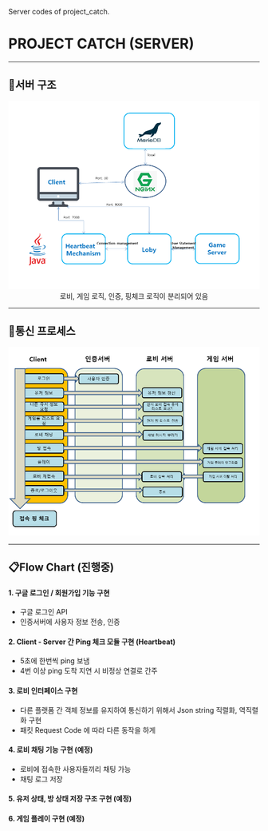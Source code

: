 Server codes of project_catch.

# PROJECT CATCH (SERVER)

-----
## :wrench:서버 구조
<center><img src="https://github.com/HeejeongKateJung/Project_catch_server/blob/master/image_readme/server_structure.PNG" width="600px"></center>
<center> 로비, 게임 로직, 인증, 핑체크 로직이 분리되어 있음 </center>

-----
## :loudspeaker:통신 프로세스
<center><img src="https://github.com/HeejeongKateJung/Project_catch_server/blob/master/image_readme/game_process.PNG" width="600px"></center>

-----
## :clipboard:Flow Chart (진행중)
#### 1. 구글 로그인 / 회원가입 기능 구현
- 구글 로그인 API 
- 인증서버에 사용자 정보 전송, 인증

#### 2. Client - Server 간 Ping 체크 모듈 구현 (Heartbeat)
- 5초에 한번씩 ping 보냄
- 4번 이상 ping 도착 지연 시 비정상 연결로 간주

#### 3. 로비 인터페이스 구현
- 다른 플랫폼 간 객체 정보를 유지하여 통신하기 위해서 Json string 직렬화, 역직렬화 구현
- 패킷 Request Code 에 따라 다른 동작을 하게 

#### 4. 로비 채팅 기능 구현 (예정)
- 로비에 접속한 사용자들끼리 채팅 가능
- 채팅 로그 저장

#### 5. 유저 상태, 방 상태 저장 구조 구현 (예정)

#### 6. 게임 플레이 구현 (예정)



